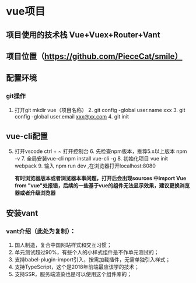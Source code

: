 # vue项目
## 项目使用的技术栈 Vue+Vuex+Router+Vant
## 项目位置（https://github.com/PieceCat/smile）
## 配置环境

### git操作
1. 打开git  mkdir vue（项目名称）
    2. git config -global user.name xxx
    3. git config -global user.email xxx@xx.com
    4. git init

## vue-cli配置
5. 打开vscode  ctrl + ~  打开控制台
    6. 先检查npm版本，推荐5.x以上版本  npm -v
    7. 全局安装vue-cli  npm install vue-cli -g
    8. 初始化项目  vue init webpack
    9. 输入 npm run dev ,在浏览器打开localhost:8080

    **有时浏览器版本或者浏览器本事问题，打开后会出现sources 中import Vue from "vue"处报错，后续的一些基于vue的组件无法显示效果，建议更换浏览器或者升级浏览器**

##  安装vant
### vant介绍（此处为复制）：
1. 国人制造，复合中国网站样式和交互习惯；
2. 单元测试超过90%，有些个人的小样式组件是不作单元测试的；
3. 支持babel-plugin-import引入，按需加载插件，无需单独引入样式；
4. 支持TypeScript，这个是2018年前端最应该学的技术；
5. 支持SSR，服务端渲染也是可以使用这个组件库的；